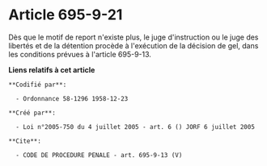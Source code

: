 # Article 695-9-21

Dès que le motif de report n'existe plus, le juge d'instruction ou le juge des libertés et de la détention procède à
l'exécution de la décision de gel, dans les conditions prévues à l'article 695-9-13.

**Liens relatifs à cet article**

	**Codifié par**:

	  - Ordonnance 58-1296 1958-12-23

	**Créé par**:

	  - Loi n°2005-750 du 4 juillet 2005 - art. 6 () JORF 6 juillet 2005

	**Cite**:

	  - CODE DE PROCEDURE PENALE - art. 695-9-13 (V)
